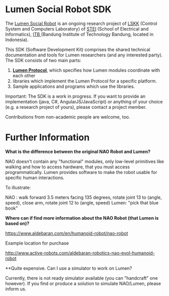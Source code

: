 Lumen Social Robot SDK
======================

The [Lumen Social Robot](http://lumen.lssk.ee.itb.ac.id/) is an ongoing research project of [LSKK](http://lskk.ee.itb.ac.id/)
(Control System and Computers Laboratory) of [STEI](http://ee.itb.ac.id/) (School of Electrical and Informatics),
[ITB ](http://www.itb.ac.id/) (Bandung Institute of Technology Bandung, located in Indonesia).

This SDK (Software Development Kit) comprises the shared technical documentation and tools for Lumen researchers (and
any interested party). The SDK consists of two main parts:

1. [**Lumen Protocol**](http://lumenitb.github.io/lumen-sdk/protocol/), which specifies how Lumen modules coordinate with each other
2. libraries which implement the Lumen Protocol for a specific platform.
3. Sample applications and programs which use the libraries.

Important: The SDK is a work in progress. If you want to provide an implementation (java, C#, AngularJS/JavaScript) or
anything of your choice (e.g. a research project of yours), please contact a project member.

Contributions from non-academic people are welcome, too.

Further Information
===================

**What is the difference between the original NAO Robot and Lumen?**

NAO doesn't contain any "functional" modules, only low-level primitives like walking and how to access hardware, that
you must access programmatically. Lumen provides software to make the robot usable for specific human interactions.

To illustrate:

NAO  : walk forward 3.5 meters facing 135 degrees, rotate joint 13 to (angle, speed), close arm, rotate joint 12 to (angle, speed)
Lumen: "pick that blue book"

**Where can if find more information about the NAO Robot (that Lumen is based on)?**

https://www.aldebaran.com/en/humanoid-robot/nao-robot

Example location for purchase

http://www.active-robots.com/aldebaran-robotics-nao-evol-humanoid-robot

**Quite expensive. Can I use a simulator to work on Lumen?

Currently, there is not ready simulator available (you can "handcraft" one however). If you find or produce a solution
to simulate NAO/Lumen, please inform us.
